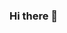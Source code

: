 ### Hi there 👋

<!--
**fredrikstar/fredrikstar** is a ✨ _special_ ✨ repository because its `README.md` (this file) appears on your GitHub profile.

Here are some ideas to get you started:

- 🔭 I’m currently working on python and kivy
- 🌱 I’m currently learning to build apps
- 👯 I’m open source programmer
- 🤔 I’m looking for help with ...
- 💬 Ask me about pythob
- 📫 How to reach me: fredrik052@outlook.com
- 😄 Pronouns: ...
- ⚡ Fun fact: ...
-->
